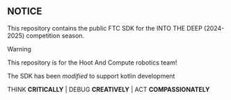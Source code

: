 ## NOTICE

This repository contains the public FTC SDK for the INTO THE DEEP (2024-2025) competition season.

>[!Warning]
>This repository is for the Hoot And Compute robotics team!

The SDK has been *modified* to support kotlin development

THINK **CRITICALLY** | DEBUG **CREATIVELY** | ACT **COMPASSIONATELY**

